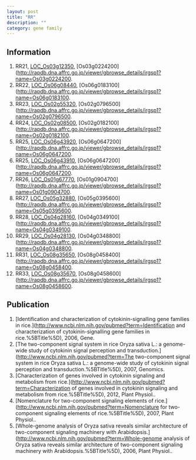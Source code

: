 ```yaml
---
layout: post
title: "RR"
description: ""
category: gene family
---
```


## Information
1. RR21, [LOC_Os03g12350](http://rice.plantbiology.msu.edu/cgi-bin/ORF_infopage.cgi?orf=LOC_Os03g12350), [Os03g0224200](http://rapdb.dna.affrc.go.jp/viewer/gbrowse_details/irgsp1?name=Os03g0224200.
2. RR22, [LOC_Os06g08440](http://rice.plantbiology.msu.edu/cgi-bin/ORF_infopage.cgi?orf=LOC_Os06g08440), [Os06g0183100](http://rapdb.dna.affrc.go.jp/viewer/gbrowse_details/irgsp1?name=Os06g0183100.
3. RR23, [LOC_Os02g55320](http://rice.plantbiology.msu.edu/cgi-bin/ORF_infopage.cgi?orf=LOC_Os02g55320), [Os02g0796500](http://rapdb.dna.affrc.go.jp/viewer/gbrowse_details/irgsp1?name=Os02g0796500.
4. RR24, [LOC_Os02g08500](http://rice.plantbiology.msu.edu/cgi-bin/ORF_infopage.cgi?orf=LOC_Os02g08500), [Os02g0182100](http://rapdb.dna.affrc.go.jp/viewer/gbrowse_details/irgsp1?name=Os02g0182100.
5. RR25, [LOC_Os06g43920](http://rice.plantbiology.msu.edu/cgi-bin/ORF_infopage.cgi?orf=LOC_Os06g43920), [Os06g0647200](http://rapdb.dna.affrc.go.jp/viewer/gbrowse_details/irgsp1?name=Os06g0647200.
6. RR25, [LOC_Os06g43910](http://rice.plantbiology.msu.edu/cgi-bin/ORF_infopage.cgi?orf=LOC_Os06g43910), [Os06g0647200](http://rapdb.dna.affrc.go.jp/viewer/gbrowse_details/irgsp1?name=Os06g0647200.
7. RR26, [LOC_Os01g67770](http://rice.plantbiology.msu.edu/cgi-bin/ORF_infopage.cgi?orf=LOC_Os01g67770), [Os01g0904700](http://rapdb.dna.affrc.go.jp/viewer/gbrowse_details/irgsp1?name=Os01g0904700.
8. RR27, [LOC_Os05g32880](http://rice.plantbiology.msu.edu/cgi-bin/ORF_infopage.cgi?orf=LOC_Os05g32880), [Os05g0395600](http://rapdb.dna.affrc.go.jp/viewer/gbrowse_details/irgsp1?name=Os05g0395600.
9. RR28, [LOC_Os04g28160](http://rice.plantbiology.msu.edu/cgi-bin/ORF_infopage.cgi?orf=LOC_Os04g28160), [Os04g0349100](http://rapdb.dna.affrc.go.jp/viewer/gbrowse_details/irgsp1?name=Os04g0349100.
10. RR29, [LOC_Os04g28130](http://rice.plantbiology.msu.edu/cgi-bin/ORF_infopage.cgi?orf=LOC_Os04g28130), [Os04g0348800](http://rapdb.dna.affrc.go.jp/viewer/gbrowse_details/irgsp1?name=Os04g0348800.
11. RR31, [LOC_Os08g35650](http://rice.plantbiology.msu.edu/cgi-bin/ORF_infopage.cgi?orf=LOC_Os08g35650), [Os08g0458400](http://rapdb.dna.affrc.go.jp/viewer/gbrowse_details/irgsp1?name=Os08g0458400.
12. RR33, [LOC_Os08g35670](http://rice.plantbiology.msu.edu/cgi-bin/ORF_infopage.cgi?orf=LOC_Os08g35670), [Os08g0458600](http://rapdb.dna.affrc.go.jp/viewer/gbrowse_details/irgsp1?name=Os08g0458600.

## Publication
1. [Identification and characterization of cytokinin-signalling gene families in rice.](http://www.ncbi.nlm.nih.gov/pubmed?term=Identification and characterization of cytokinin-signalling gene families in rice.%5BTitle%5D), 2006, Gene.
2. [The two-component signal system in rice Oryza sativa L.: a genome-wide study of cytokinin signal perception and transduction.](http://www.ncbi.nlm.nih.gov/pubmed?term=The two-component signal system in rice Oryza sativa L.: a genome-wide study of cytokinin signal perception and transduction.%5BTitle%5D), 2007, Genomics.
3. [Characterization of genes involved in cytokinin signaling and metabolism from rice.](http://www.ncbi.nlm.nih.gov/pubmed?term=Characterization of genes involved in cytokinin signaling and metabolism from rice.%5BTitle%5D), 2012, Plant Physiol..
4. [Nomenclature for two-component signaling elements of rice.](http://www.ncbi.nlm.nih.gov/pubmed?term=Nomenclature for two-component signaling elements of rice.%5BTitle%5D), 2007, Plant Physiol..
5. [Whole-genome analysis of Oryza sativa reveals similar architecture of two-component signaling machinery with Arabidopsis.](http://www.ncbi.nlm.nih.gov/pubmed?term=Whole-genome analysis of Oryza sativa reveals similar architecture of two-component signaling machinery with Arabidopsis.%5BTitle%5D), 2006, Plant Physiol..


